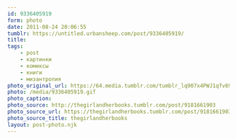 ```yaml
---
id: 9336405919
form: photo
date: 2011-08-24 20:06:55
tumblr: https://untitled.urbansheep.com/post/9336405919/
title:
tags:
    - post
    - картинки
    - комиксы
    - книги
    - мизантропия
photo_original_url: https://64.media.tumblr.com/tumblr_lq907x4PWJ1qfv69jo1_400.gif
photo: /media/9336405919.gif
photo_caption: 
photo_source: http://thegirlandherbooks.tumblr.com/post/9181661903
photo_source_url: https://thegirlandherbooks.tumblr.com/post/9181661903
photo_source_title: thegirlandherbooks
layout: post-photo.njk
---
```


